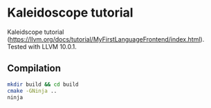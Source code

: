 # Kaleidoscope tutorial

Kaleidscope tutorial (https://llvm.org/docs/tutorial/MyFirstLanguageFrontend/index.html).
Tested with LLVM 10.0.1.

## Compilation

```bash
mkdir build && cd build
cmake -GNinja ..
ninja
```
